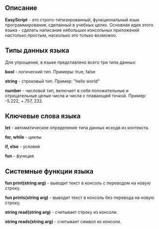 ## Описание
**EasyScript** - это строго-типизированный, функциональный язык программирования, сделанный в учебных целях. 
Основная идея этого языка - сделать написание небольших консольных приложений настолько простым, насколько это только возможно.

## Типы данных языка
Для упрощения, в языке представлено всего три типа данных:

**bool** - логический тип. Примеры: true, false

**string** - строковый тип. Пример: "hello world"

**number** - числовой тип, включает в себя положительные и отрицательные целые числа и числа с плавающей точкой. Пример: -5.222, +.757, 232.

## Ключевые слова языка
**let** - автоматическое определение типа данных исходя из контекста.

**for, while** - циклы

**if, else** - условия

**fun** - функция 

## Системные функции языка
**fun print(string arg)** - выводит текст в консоль с переводом на новую строку.

**fun prints(string arg)** - выводит текст в консоль без перевода на новую строку.

**string read(string arg)** - считывает строку из консоли.

**string reads(string arg)** - считывает символ из консоли.
